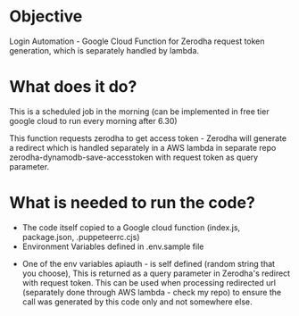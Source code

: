 # Objective
Login Automation - Google Cloud Function for Zerodha request token generation, which is separately handled by lambda.

# What does it do?
This is a scheduled job in the morning (can be implemented in free tier google cloud to run every morning after 6.30)

This function requests zerodha to get access token - Zerodha will generate a redirect which is handled separately in a AWS lambda in separate repo zerodha-dynamodb-save-accesstoken with request token as query parameter.

# What is needed to run the code?
- The code itself copied to a Google cloud function (index.js, package.json, .puppeteerrc.cjs)
- Environment Variables defined in .env.sample file

* One of the env variables apiauth - is self defined (random string that you choose), This is returned as a 
query parameter in Zerodha's redirect with request token. This can be used when processing redirected url 
(separately done through AWS lambda - check my repo) to ensure the call was generated by 
this code only and not somewhere else.
